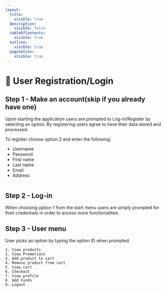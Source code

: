 ```yaml
---
layout:
  title:
    visible: true
  description:
    visible: false
  tableOfContents:
    visible: true
  outline:
    visible: true
  pagination:
    visible: true
---
```


# 📘 User Registration/Login

## Step 1 - Make an account(skip if you already have one)

Upon starting the application users are prompted to Log-in/Register by selecting an option. By registering users agree to have their data stored and processed.

To register choose option 2 and enter the following:

* Username
* Password
* First name
* Last name
* Email
* Address

<figure><img src="https://i.imgflip.com/per45.jpg" alt=""><figcaption></figcaption></figure>

## Step 2 - Log-in

When choosing option 1 from the start menu users are simply prompted for their credentials in order to access more functionalities.

## Step 3 - User menu

User picks an option by typing the option ID when prompted.

```
1. View products
2. View Promotions
3. Add product to cart
4. Remove product from cart
5. View cart
6. Checkout
7. View profile
8. Add Funds
9. Logout
```
